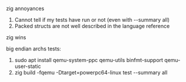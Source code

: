 

zig annoyances

1. Cannot tell if my tests have run or not (even with --summary all)
2. Packed structs are not well described in the language reference



zig wins

big endian archs tests:

1. sudo apt install qemu-system-ppc qemu-utils binfmt-support qemu-user-static
2. zig build -fqemu -Dtarget=powerpc64-linux test --summary all